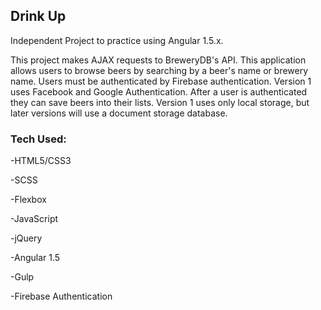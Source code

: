 ## Drink Up

Independent Project to practice using Angular 1.5.x. 

This project makes AJAX requests to BreweryDB's API. This application allows users to browse beers by searching by a beer's name or brewery name. Users must be authenticated by Firebase authentication. Version 1 uses Facebook and Google Authentication. After a user is authenticated they can save beers into their lists. Version 1 uses only local storage, but later versions will use a document storage database. 

### Tech Used:
  -HTML5/CSS3
  
  -SCSS
  
  -Flexbox
  
  -JavaScript
  
  -jQuery
  
  -Angular 1.5
  
  -Gulp
  
  -Firebase Authentication
  
